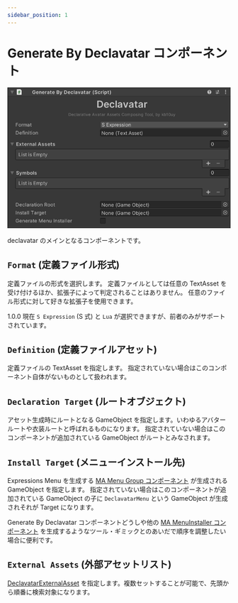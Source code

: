 ```yaml
---
sidebar_position: 1
---
```


# Generate By Declavatar コンポーネント

![Generate By Declavatar コンポーネント](./images/generate-by-declavatar.png)

declavatar のメインとなるコンポーネントです。

## `Format` (定義ファイル形式)

定義ファイルの形式を選択します。
定義ファイルとしては任意の TextAsset を受け付けるほか、拡張子によって判定されることはありません。
任意のファイル形式に対して好きな拡張子を使用できます。

1.0.0 現在 `S Expression` (S 式) と `Lua` が選択できますが、前者のみがサポートされています。

## `Definition` (定義ファイルアセット)

定義ファイルの TextAsset を指定します。
指定されていない場合はこのコンポーネント自体がないものとして扱われます。

## `Declaration Target` (ルートオブジェクト)

アセット生成時にルートとなる GameObject を指定します。いわゆるアバタールートや衣装ルートと呼ばれるものになります。
指定されていない場合はこのコンポーネントが追加されている GameObject がルートとみなされます。

## `Install Target` (メニューインストール先)

Expressions Menu を生成する [MA Menu Group コンポーネント](https://modular-avatar.nadena.dev/ja/docs/reference/menu-group) が生成されるGameObject を指定します。
指定されていない場合はこのコンポーネントが追加されている GameObject の子に `DeclavatarMenu` という GameObject が生成されそれが Target になります。

Generate By Declavatar コンポーネントどうしや他の [MA MenuInstaller コンポーネント](https://modular-avatar.nadena.dev/ja/docs/reference/menu-install-target) を生成するようなツール・ギミックとのあいだで順序を調整したい場合に便利です。

## `External Assets` (外部アセットリスト)

[DeclavatarExternalAsset](./external-assets.md) を指定します。複数セットすることが可能で、先頭から順番に検索対象になります。
